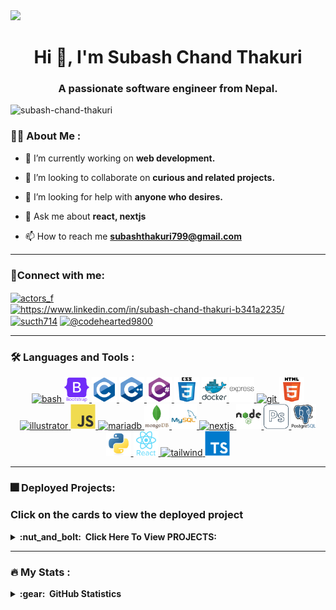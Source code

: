 <img src="https://mpolinowski.github.io/Personal/personal_assets/img/tools_banner.webp"  />
<h1 align="center">Hi 👋, I'm Subash Chand Thakuri</h1>
<h3 align="center">A passionate software engineer from Nepal.</h3>

<p align="left"> <img src="https://komarev.com/ghpvc/?username=subash-chand-thakuri&label=Profile%20views&color=0e75b6&style=flat" alt="subash-chand-thakuri" /> </p>

### :man_technologist: About Me :

- 🔭 I’m currently working on **web development.**

- 👯 I’m looking to collaborate on **curious and related projects.**

- 🤝 I’m looking for help with **anyone who desires.**

- 💬 Ask me about **react, nextjs**

- 📫 How to reach me **subashthakuri799@gmail.com**

---

### :traffic_light:Connect with me:
<p align="left">
<a href="https://twitter.com/actors_f" target="blank"><img align="center" src="https://raw.githubusercontent.com/rahuldkjain/github-profile-readme-generator/master/src/images/icons/Social/twitter.svg" alt="actors_f" height="30" width="40" /></a>
<a href="https://www.linkedin.com/in/subash-chand-thakuri-b341a2235/" target="blank"><img align="center" src="https://raw.githubusercontent.com/rahuldkjain/github-profile-readme-generator/master/src/images/icons/Social/linked-in-alt.svg" alt="https://www.linkedin.com/in/subash-chand-thakuri-b341a2235/" height="30" width="40" /></a>
<a href="https://instagram.com/sucth714" target="blank"><img align="center" src="https://raw.githubusercontent.com/rahuldkjain/github-profile-readme-generator/master/src/images/icons/Social/instagram.svg" alt="sucth714" height="30" width="40" /></a>
<a href="https://www.youtube.com/channel/UCoaC9ldpO7vjoyWGbP8bF9g" target="blank"><img align="center" src="https://raw.githubusercontent.com/rahuldkjain/github-profile-readme-generator/master/src/images/icons/Social/youtube.svg" alt="@codehearted9800" height="30" width="40" /></a>
</p>

---
### :hammer_and_wrench: Languages and Tools :

<p align="center"> <a href="https://www.gnu.org/software/bash/" target="_blank" rel="noreferrer"> <img src="https://www.vectorlogo.zone/logos/gnu_bash/gnu_bash-icon.svg" alt="bash" width="40" height="40"/> </a> <a href="https://getbootstrap.com" target="_blank" rel="noreferrer"> <img src="https://raw.githubusercontent.com/devicons/devicon/master/icons/bootstrap/bootstrap-plain-wordmark.svg" alt="bootstrap" width="40" height="40"/> </a> <a href="https://www.cprogramming.com/" target="_blank" rel="noreferrer"> <img src="https://raw.githubusercontent.com/devicons/devicon/master/icons/c/c-original.svg" alt="c" width="40" height="40"/> </a> <a href="https://www.w3schools.com/cpp/" target="_blank" rel="noreferrer"> <img src="https://raw.githubusercontent.com/devicons/devicon/master/icons/cplusplus/cplusplus-original.svg" alt="cplusplus" width="40" height="40"/> </a> <a href="https://www.w3schools.com/cs/" target="_blank" rel="noreferrer"> <img src="https://raw.githubusercontent.com/devicons/devicon/master/icons/csharp/csharp-original.svg" alt="csharp" width="40" height="40"/> </a> <a href="https://www.w3schools.com/css/" target="_blank" rel="noreferrer"> <img src="https://raw.githubusercontent.com/devicons/devicon/master/icons/css3/css3-original-wordmark.svg" alt="css3" width="40" height="40"/> </a> <a href="https://www.docker.com/" target="_blank" rel="noreferrer"> <img src="https://raw.githubusercontent.com/devicons/devicon/master/icons/docker/docker-original-wordmark.svg" alt="docker" width="40" height="40"/> </a> <a href="https://expressjs.com" target="_blank" rel="noreferrer"> <img src="https://raw.githubusercontent.com/devicons/devicon/master/icons/express/express-original-wordmark.svg" alt="express" width="40" height="40"/> </a> <a href="https://git-scm.com/" target="_blank" rel="noreferrer"> <img src="https://www.vectorlogo.zone/logos/git-scm/git-scm-icon.svg" alt="git" width="40" height="40"/> </a> <a href="https://www.w3.org/html/" target="_blank" rel="noreferrer"> <img src="https://raw.githubusercontent.com/devicons/devicon/master/icons/html5/html5-original-wordmark.svg" alt="html5" width="40" height="40"/> </a> <a href="https://www.adobe.com/in/products/illustrator.html" target="_blank" rel="noreferrer"> <img src="https://www.vectorlogo.zone/logos/adobe_illustrator/adobe_illustrator-icon.svg" alt="illustrator" width="40" height="40"/> </a> <a href="https://developer.mozilla.org/en-US/docs/Web/JavaScript" target="_blank" rel="noreferrer"> <img src="https://raw.githubusercontent.com/devicons/devicon/master/icons/javascript/javascript-original.svg" alt="javascript" width="40" height="40"/> </a> <a href="https://mariadb.org/" target="_blank" rel="noreferrer"> <img src="https://www.vectorlogo.zone/logos/mariadb/mariadb-icon.svg" alt="mariadb" width="40" height="40"/> </a> <a href="https://www.mongodb.com/" target="_blank" rel="noreferrer"> <img src="https://raw.githubusercontent.com/devicons/devicon/master/icons/mongodb/mongodb-original-wordmark.svg" alt="mongodb" width="40" height="40"/> </a> <a href="https://www.mysql.com/" target="_blank" rel="noreferrer"> <img src="https://raw.githubusercontent.com/devicons/devicon/master/icons/mysql/mysql-original-wordmark.svg" alt="mysql" width="40" height="40"/> </a> <a href="https://nextjs.org/" target="_blank" rel="noreferrer"> <img src="https://cdn.worldvectorlogo.com/logos/nextjs-2.svg" alt="nextjs" width="40" height="40"/> </a> <a href="https://nodejs.org" target="_blank" rel="noreferrer"> <img src="https://raw.githubusercontent.com/devicons/devicon/master/icons/nodejs/nodejs-original-wordmark.svg" alt="nodejs" width="40" height="40"/> </a> <a href="https://www.photoshop.com/en" target="_blank" rel="noreferrer"> <img src="https://raw.githubusercontent.com/devicons/devicon/master/icons/photoshop/photoshop-line.svg" alt="photoshop" width="40" height="40"/> </a> <a href="https://www.postgresql.org" target="_blank" rel="noreferrer"> <img src="https://raw.githubusercontent.com/devicons/devicon/master/icons/postgresql/postgresql-original-wordmark.svg" alt="postgresql" width="40" height="40"/> </a> <a href="https://www.python.org" target="_blank" rel="noreferrer"> <img src="https://raw.githubusercontent.com/devicons/devicon/master/icons/python/python-original.svg" alt="python" width="40" height="40"/> </a> <a href="https://reactjs.org/" target="_blank" rel="noreferrer"> <img src="https://raw.githubusercontent.com/devicons/devicon/master/icons/react/react-original-wordmark.svg" alt="react" width="40" height="40"/> </a> <a href="https://tailwindcss.com/" target="_blank" rel="noreferrer"> <img src="https://www.vectorlogo.zone/logos/tailwindcss/tailwindcss-icon.svg" alt="tailwind" width="40" height="40"/> </a> <a href="https://www.typescriptlang.org/" target="_blank" rel="noreferrer"> <img src="https://raw.githubusercontent.com/devicons/devicon/master/icons/typescript/typescript-original.svg" alt="typescript" width="40" height="40"/> </a> </p>

---

### :fireworks: Deployed Projects:
### Click on the cards to view the deployed project
<details>
     <summary><b>:nut_and_bolt: &nbsp;Click Here To View PROJECTS:</b></summary>
  <br/>
    <div>
          <p>
    <a href="hhttps://chat-app-mern-lmye.vercel.app/" target="_blank" rel="noreferrer"><img align="left" src="https://res.cloudinary.com/diemdrcq6/image/upload/v1716093701/signup_qq3c26.png" alt="gptClone" width="400" height="330" />
    </a>
      </p>
         <br>
     <p>
    <a href="https://gpt-clone-brown.vercel.app" target="_blank" rel="noreferrer"><img align="left" src="https://res.cloudinary.com/diemdrcq6/image/upload/v1707794334/Screenshot_2024-02-13_090124_xtjtrk.png" alt="gptClone" width="400" height="330" />
    </a>
      </p>
         <br>
     <p>
      <a href="https://sanity-nextjs-gold.vercel.app" target="_blank" rel="noreferrer"><img align="center" src="https://res.cloudinary.com/diemdrcq6/image/upload/v1707795358/Screenshot_2024-01-14_014312_ozxngl.png" alt="SanityWebsite" width="520" height="330" /></a>
     </p>
         <br>
      <p>
      <a href="https://music-course-app-eppx.vercel.app/" target="_blank" rel="noreferrer"><img align="center" src="https://res.cloudinary.com/diemdrcq6/image/upload/w_1000,ar_16:9,c_fill,g_auto,e_sharpen/v1712854211/g2v0c1noj7z26hqtiuwo.png" alt="Music-course-app" width="500" height="330" /></a>
     </p>
         <br>
      <p>
      <a href="https://65cb6fc4421bb800acd13bb8--thriving-pegasus-b1fc50.netlify.app/" target="_blank" rel="noreferrer"><img align="center" src="https://res.cloudinary.com/diemdrcq6/image/upload/v1707831847/Screenshot_2024-02-13_192639_fdujux.png" alt="Article Summarizer" width="450" height="330" /></a>
     </p>
    </div>
       
</details>


---

### :fire: My Stats :
<details>
    <summary><b>:gear: &nbsp;GitHub Statistics</b></summary>
  <br/>
<p><img align="left" src="https://github-readme-stats.vercel.app/api/top-langs?username=subash-chand-thakuri&show_icons=true&locale=en&layout=compact" alt="subash-chand-thakuri" /></p>

<p>&nbsp;<img align="center" src="https://github-readme-stats.vercel.app/api?username=subash-chand-thakuri&show_icons=true&locale=en" alt="subash-chand-thakuri" /></p>

<p><img align="center" src="https://github-readme-streak-stats.herokuapp.com/?user=subash-chand-thakuri&" alt="subash-chand-thakuri" /></p>

</details>
